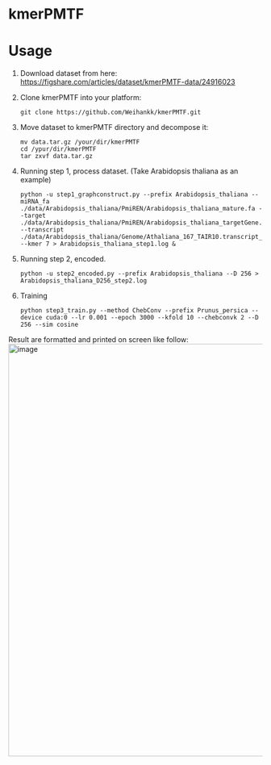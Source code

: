 # kmerPMTF

# Usage

1. Download dataset from here: https://figshare.com/articles/dataset/kmerPMTF-data/24916023
2. Clone kmerPMTF into your platform:
   
   ```git clone https://github.com/Weihankk/kmerPMTF.git```

3. Move dataset to kmerPMTF directory and decompose it:

   ```
   mv data.tar.gz /your/dir/kmerPMTF
   cd /ypur/dir/kmerPMTF
   tar zxvf data.tar.gz
   ```

4. Running step 1, process dataset. (Take Arabidopsis thaliana as an example)

   ```
   python -u step1_graphconstruct.py --prefix Arabidopsis_thaliana --miRNA_fa ./data/Arabidopsis_thaliana/PmiREN/Arabidopsis_thaliana_mature.fa --target ./data/Arabidopsis_thaliana/PmiREN/Arabidopsis_thaliana_targetGene.txt --transcript ./data/Arabidopsis_thaliana/Genome/Athaliana_167_TAIR10.transcript_primaryTranscriptOnly.fa --kmer 7 > Arabidopsis_thaliana_step1.log &
   ```
5. Running step 2, encoded.

   ```
   python -u step2_encoded.py --prefix Arabidopsis_thaliana --D 256 > Arabidopsis_thaliana_D256_step2.log
   ```

6. Training

   ```
   python step3_train.py --method ChebConv --prefix Prunus_persica --device cuda:0 --lr 0.001 --epoch 3000 --kfold 10 --chebconvk 2 --D 256 --sim cosine
   ```

Result are formatted and printed on screen like follow:
<img width="818" alt="image" src="https://github.com/Weihankk/kmerPMTF/assets/33243134/c12d0c16-5e9c-4f80-b8dd-510cb7924767">
